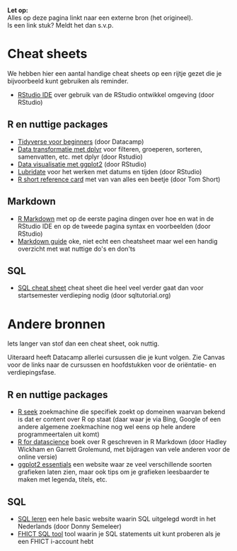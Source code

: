 **Let op:**\
Alles op deze pagina linkt naar een externe bron (het origineel).  
Is een link stuk? Meldt het dan s.v.p.

# Cheat sheets

We hebben hier een aantal handige cheat sheets op een rijtje gezet die je bijvoorbeeld kunt gebruiken als reminder.

- [RStudio IDE](https://raw.githubusercontent.com/rstudio/cheatsheets/master/rstudio-ide.pdf) over gebruik van de RStudio ontwikkel omgeving (door RStudio)

## R en nuttige packages

- [Tidyverse voor beginners](https://s3.amazonaws.com/assets.datacamp.com/blog_assets/Tidyverse+Cheat+Sheet.pdf) (door Datacamp)
- [Data transformatie met dplyr](https://raw.githubusercontent.com/rstudio/cheatsheets/master/data-transformation.pdf) voor filteren, groeperen, sorteren, samenvatten, etc. met dplyr (door Rstudio)
- [Data visualisatie met ggplot2](https://raw.githubusercontent.com/rstudio/cheatsheets/master/data-visualization-2.1.pdf) (door RStudio)
- [Lubridate](https://raw.githubusercontent.com/rstudio/cheatsheets/master/lubridate.pdf) voor het werken met datums en tijden (door RStudio)
- [R short reference card](https://cran.r-project.org/doc/contrib/Short-refcard.pdf) met van van alles een beetje (door Tom Short)

## Markdown

- [R Markdown](https://raw.githubusercontent.com/rstudio/cheatsheets/master/rmarkdown-2.0.pdf) met op de eerste pagina dingen over hoe en wat in de RStudio IDE en op de tweede pagina syntax en voorbeelden (door RStudio)
- [Markdown guide](https://www.markdownguide.org/basic-syntax/) oke, niet echt een cheatsheet maar wel een handig overzicht met wat nuttige do's en don'ts

## SQL

- [SQL cheat sheet](https://www.sqltutorial.org/wp-content/uploads/2016/04/SQL-cheat-sheet.pdf) cheat sheet die heel veel verder gaat dan voor startsemester verdieping nodig (door sqltutorial.org)

# Andere bronnen

Iets langer van stof dan een cheat sheet, ook nuttig.

Uiteraard heeft Datacamp allerlei cursussen die je kunt volgen. Zie Canvas voor de links naar de cursussen en hoofdstukken voor de oriëntatie- en verdiepingsfase.

## R en nuttige packages

- [R seek](https://rseek.org/) zoekmachine die specifiek zoekt op domeinen waarvan bekend is dat er content over R op staat (daar waar je via Bing, Google of een andere algemene zoekmachine nog wel eens op hele andere programmeertalen uit komt)
- [R for datascience](https://r4ds.had.co.nz/) boek over R geschreven in R Markdown (door Hadley Wickham en Garrett Grolemund, met bijdragen van vele anderen voor de online versie)
- [ggplot2 essentials](http://www.sthda.com/english/wiki/ggplot2-essentials) een website waar ze veel verschillende soorten grafieken laten zien, maar ook tips om je grafieken leesbaarder te maken met legenda, titels, etc.

## SQL

- [SQL leren](https://gkoetsier.nl/tut_mysql.html) een hele basic website waarin SQL uitgelegd wordt in het Nederlands (door Donny Semeleer)
- [FHICT SQL tool](https://www.fhict.nu/sqltool) tool waarin je SQL statements uit kunt proberen als je een FHICT i-account hebt
